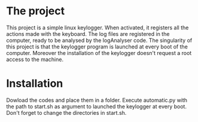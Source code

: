 # The project
This project is a simple linux keylogger. When activated, it registers all the actions made with the keyboard. The log files are registered in the computer, ready to be analysed by the logAnalyser code. The singularity of this project is that the keylogger program is launched at every boot of the computer. Moreover the installation of the keylogger doesn't request a root access to the machine.

# Installation
Dowload the codes and place them in a folder. Execute automatic.py with the path to start.sh as argument to launched the keylogger at every boot. Don't forget to change the directories in start.sh.
